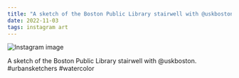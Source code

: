 ```yaml
---
title: "A sketch of the Boston Public Library stairwell with @uskboston"
date: 2022-11-03
tags: instagram art
---
```


![Instagram image](/media/313924566_1392050011325865_6220345897831304156_n_17943836510376123.jpg)

A sketch of the Boston Public Library stairwell with @uskboston. #urbansketchers #watercolor
